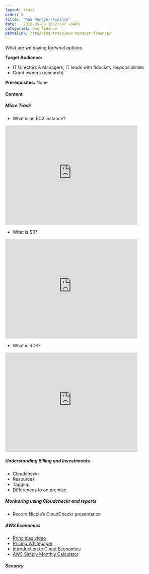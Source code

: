 ```yaml
---
layout: track
order: 5
title:  "AWS Manager/Finance"
date:   2016-05-08 16:27:47 -0400
categories: aws finance
permalink: /training-track/aws-manager-finance/
---
```


What are we paying for/what options

**Target Audience:**

* IT Directors & Managers; IT leads with fiduciary responsibilities
* Grant owners (research)

**Prerequisites:** None



#### Content

##### Micro Track
* What is an EC2 instance?
<iframe width="420" height="315" src="https://www.youtube.com/embed/gPx7ZPLq4AOU" frameborder="0" allowfullscreen></iframe>


* What is S3?
<iframe width="420" height="315" src="https://www.youtube.com/embed/Yyraql9A_Rc" frameborder="0" allowfullscreen></iframe>


* What is RDS?
<iframe width="420" height="315" src="https://www.youtube.com/embed/Kz1zmyHw9G0" frameborder="0" allowfullscreen></iframe>



##### Understanding Billing and Investiments
* Cloudcheckr
* Resources
* Tagging
* Differences to on premise


##### Monitoring using Cloudcheckr and reports
* Record Nicole’s CloudCheckr presentation


##### AWS Economics
* [Principles video](https://aws.amazon.com/pricing/)
* [Pricing Whitepaper](https://d0.awsstatic.com/whitepapers/aws_pricing_overview.pdf)
* [Introduction to Cloud Economics](https://d0.awsstatic.com/whitepapers/introduction-to-aws-cloud-economics-final.pdf)
* [AWS Simply Monthly Calculator](http://calculator.s3.amazonaws.com/index.html)


##### Security
